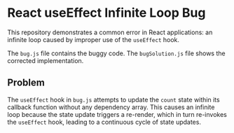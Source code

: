 # React useEffect Infinite Loop Bug
This repository demonstrates a common error in React applications: an infinite loop caused by improper use of the `useEffect` hook.

The `bug.js` file contains the buggy code. The `bugSolution.js` file shows the corrected implementation.

## Problem
The `useEffect` hook in `bug.js` attempts to update the `count` state within its callback function without any dependency array. This causes an infinite loop because the state update triggers a re-render, which in turn re-invokes the `useEffect` hook, leading to a continuous cycle of state updates.
